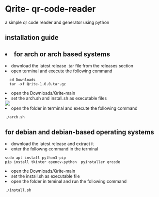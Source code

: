 # Qrite- qr-code-reader
a simple qr code reader and generator using python

## installation guide
## <li>for arch or arch based systems</li>
<li>download the latest release .tar file from the releases section</li>
<li>open terminal and execute the following command</li>

```
  cd Downloads
  tar -xf Qrite-1.0.0.tar.gz
```

<li>open the Downloads/Qrite-main</li>
<li>set the arch.sh and install.sh as executable files</li>
<img src="https://i.imgur.com/C7aUFK4.png">

<li>open the folder in terminal and execute the following command</li>

```
./arch.sh
```
## for debian and debian-based operating systems
<li>download the latest release and extract it</li>
<li>enter the followng command in the terminal</li>

```
sudo apt install python3-pip
pip install tkinter opencv-python  pyinstaller qrcode
```
<li>open the Downloads/Qrite-main</li>
<li>set the install.sh as executable file</li>
<li>open the folder in teminal and run the following command </li>

```
./install.sh
```
